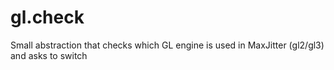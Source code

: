 # gl.check
Small abstraction that checks which GL engine is used in MaxJitter (gl2/gl3) and asks to switch
